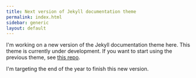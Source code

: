 ```yaml
---
title: Next version of Jekyll documentation theme
permalink: index.html
sidebar: generic
layout: default
---
```


I'm working on a new version of the Jekyll documentation theme here. This theme is currently under development. If you want to start using the previous theme, see [this repo](https://github.com/tomjohnson1492/documentation-theme-jekyll).

I'm targeting the end of the year to finish this new version.
